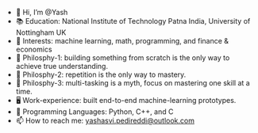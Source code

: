- 👋 Hi, I’m @Yash
- 📚 Education: National Institute of Technology Patna India, University of Nottingham UK
- 👀 Interests: machine learning, math, programming, and finance & economics
- 📜 Philosphy-1: building something from scratch is the only way to achieve true understanding.
- 📜 Philosphy-2: repetition is the only way to mastery.
- 📜 Philosphy-3: multi-tasking is a myth, focus on mastering one skill at a time.  
- 🖥️ Work-experience: built end-to-end machine-learning prototypes.
- 🤖 Programming Languages: Python, C++, and C
- 📫 How to reach me: yashasvi.pedireddi@outlook.com

<!---
yashasvi-pedireddi/yashasvi-pedireddi is a ✨ special ✨ repository because its `README.md` (this file) appears on your GitHub profile.
You can click the Preview link to take a look at your changes.
--->
